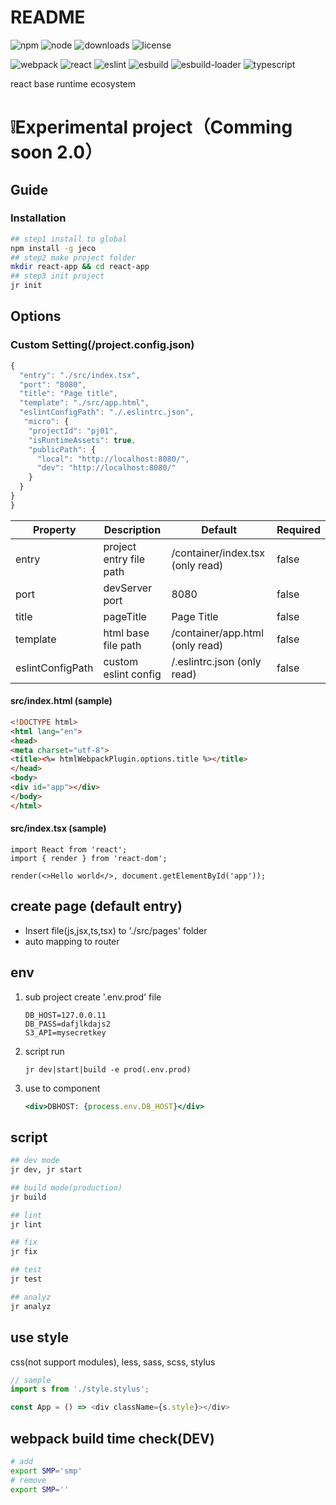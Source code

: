 # README #
![npm](https://img.shields.io/npm/v/jeco)
![node](https://img.shields.io/node/v/jeco)
![downloads](https://img.shields.io/npm/dw/jeco)
![license](https://img.shields.io/npm/l/jeco)

![webpack](https://img.shields.io/npm/dependency-version/jeco/webpack)
![react](https://img.shields.io/npm/dependency-version/jeco/react)
![eslint](https://img.shields.io/npm/dependency-version/jeco/eslint)
![esbuild](https://img.shields.io/npm/dependency-version/jeco/esbuild)
![esbuild-loader](https://img.shields.io/npm/dependency-version/jeco/esbuild-loader)
![typescript](https://img.shields.io/npm/dependency-version/jeco/typescript)

react base runtime ecosystem

# ❕Experimental project（Comming soon 2.0）

## Guide

### Installation
```sh
## step1 install to global
npm install -g jeco
## step2 make project folder
mkdir react-app && cd react-app
## step3 init project
jr init
```



## Options

### Custom Setting(<root>/project.config.json)
```js
{
  "entry": "./src/index.tsx",
  "port": "8080",
  "title": "Page title",
  "template": "./src/app.html",
  "eslintConfigPath": "./.eslintrc.json",
   "micro": {
    "projectId": "pj01",
    "isRuntimeAssets": true,
    "publicPath": {
      "local": "http://localhost:8080/",
      "dev": "http://localhost:8080/"
    }
  }
}
}
```

| Property         | Description             | Default                                | Required |
| ---------------- | ----------------------- | -------------------------------------- | -------- |
| entry            | project entry file path | <Root>/container/index.tsx (only read) | false    |
| port             | devServer port          | 8080                                   | false    |
| title            | pageTitle               | Page Title                             | false    |
| template         | html base file path     | <Root>/container/app.html (only read)  | false    |
| eslintConfigPath | custom eslint config    | <Root>/.eslintrc.json (only read)      | false    |

#### src/index.html (sample)

```html
<!DOCTYPE html>
<html lang="en">
<head>
<meta charset="utf-8">
<title><%= htmlWebpackPlugin.options.title %></title>
</head>
<body>
<div id="app"></div>
</body>
</html>
```

#### src/index.tsx (sample)
```tsx
import React from 'react';
import { render } from 'react-dom';

render(<>Hello world</>, document.getElementById('app'));
```



## create page (default entry)

- Insert file(js,jsx,ts,tsx) to './src/pages' folder
- auto mapping to router

## env

1. sub project create '.env.prod' file

   ```
   DB_HOST=127.0.0.11
   DB_PASS=dafjlkdajs2
   S3_API=mysecretkey
   ```

2. script run

   ```
   jr dev|start|build -e prod(.env.prod)
   ```

3. use to component

   ```jsx
   <div>DBHOST: {process.env.DB_HOST}</div>
   ```

   

## script

```sh
## dev mode
jr dev, jr start

## build mode(production)
jr build

## lint
jr lint

## fix
jr fix

## test
jr test

## analyz
jr analyz
```



## use style

css(not support modules), less, sass, scss, stylus
```js
// sample
import s from './style.stylus';

const App = () => <div className={s.style}></div>
```



## webpack build time check(DEV)

```sh
# add
export SMP='smp'
# remove
export SMP=''
```
